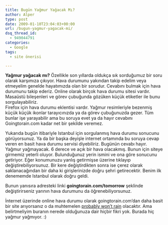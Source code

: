 ```yaml
---
title: Bugün Yağmur Yağacak Mı?
author: Alper
type: post
date: 2009-01-10T23:04:03+00:00
url: /bugun-yagmur-yagacak-mi/
dsq_thread_id:
  - 949044791
categories:
  - Google
tags:
  - site önerisi

---
```

**Yağmur yağacak mı?** Özellikle son yıllarda oldukça sık sorduğumuz bir soru olarak karşımıza çıkıyor. Hava durumunu yakından takip edelim veya etmeyelim genelde hayatımızda olan bir sorudur. Cevabını bulmak için hava durumunu takip ederiz. Online olarak birçok hava durumu sitesi vardır. Masaüstü bileşenleri ve görev çubuğunda gözüken küçük etiketler ile bunu sorgulayabiliriz.  
Firefox için hava durumu eklentisi vardır. Yağmur resimleriyle bezenmiş küçük küçük ikonlar tarayıcınızda ya da görev çubuğunuzda gezer. Tüm bunlar işe yarayabilir ama bu soruya evet ya da hayır cevabını Goingtorain.com kadar net bir şekilde veremez. <!--more-->

Yukarıda bugün itibariyle Istanbul için sorgulanmış hava durumu sonucunu görüyorsunuz. Ya da bir başka deyişle internet ortamında bu soruya cevap veren en basit hava durumu servisi diyebiliriz. Bugünün cevabı hayır. Yağmur yağmayacak. 6 derece ve açık bir hava olacakmış. Bunun için siteye girmemiz yeterli oluyor. Bulunduğunuz yerin ismini ve ona göre sonucunu getiriyor. Eğer konumunuzu yanlış getirmişse üzerine tıklayıp değiştirebiliyorsunuz. Bir kere değiştirdikten sonra ise çerez olarak saklanacağından bir daha ki girişlerinizde doğru şehri getirecektir. Benim ilk denememde Istanbul olarak doğru geldi. 

Bunun yanısıra adresteki linki **goingtorain.com/tomorrow** şeklinde değiştirirseniz yarının hava durumunu da öğrenebiliyorsunuz. 

İnternet üzerinde online hava durumu olarak goingtorain.com&#8217;dan daha basit bir site arıyorsanız o da muhtemelen <a href="http://probablywontrain.com/" target="_blank">probably won&#8217;t rain</a> olacaktır. Ama belirtmeliyim buranın nerede olduğunuza dair hiçbir fikri yok. Burada hiç yağmur yağmıyor. :)